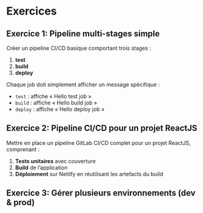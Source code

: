 # Exercices

## Exercice 1: Pipeline multi-stages simple

Créer un pipeline CI/CD basique comportant trois stages :

1. **test**  
2. **build**  
3. **deploy**

Chaque job doit simplement afficher un message spécifique :

- `test` : affiche « Hello test job »
- `build` : affiche « Hello build job »
- `deploy` : affiche « Hello deploy job »

## Exercice 2: Pipeline CI/CD pour un projet ReactJS

Mettre en place un pipeline GitLab CI/CD complet pour un projet ReactJS, comprenant :

1. **Tests unitaires** avec couverture  
2. **Build** de l’application  
3. **Déploiement** sur Netlify en réutilisant les artefacts du build

## Exercice 3: Gérer plusieurs environnements (dev & prod)